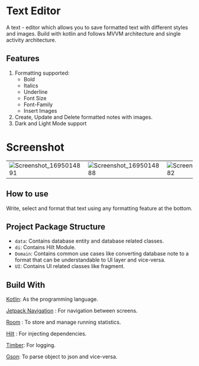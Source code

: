 # Text Editor

A text - editor which allows you to save formatted text with different styles and images.
Build with kotlin and follows MVVM architecture and single activity architecture.

## Features

1. Formatting supported:
   * Bold
   * Italics
   * Underline
   * Font Size
   * Font-Family
   * Insert Images
2. Create, Update and Delete formatted notes with images.
3. Dark and Light Mode support

# Screenshot

|                                                                                                                       |                                                                                                                       |                                                                                                                       |
|-----------------------------------------------------------------------------------------------------------------------|-----------------------------------------------------------------------------------------------------------------------|-----------------------------------------------------------------------------------------------------------------------|
| ![Screenshot_1695014891](https://github.com/sDevPrem/run-track/assets/130966261/9288e994-33c1-4466-b34f-cb03a1802556) | ![Screenshot_1695014888](https://github.com/sDevPrem/run-track/assets/130966261/3ba73724-fd17-4f02-acba-b3e1e35111b3) | ![Screenshot_1695014882](https://github.com/sDevPrem/run-track/assets/130966261/944418f8-1601-4c09-85b5-dd5852bbe591) |

## How to use

Write, select and format that text using any formatting feature
at the bottom.

## Project Package Structure

* `data`: Contains database entity and database related classes.
* `di`: Contains Hilt Module.
* `Domain`: Contains common use cases like converting database note
  to a format that can be understandable to UI layer and vice-versa.
* `UI`: Contains UI related classes like fragment.

## Build With

[Kotlin](https://kotlinlang.org/):
As the programming language.

[Jetpack Navigation](https://developer.android.com/jetpack/compose/navigation) :
For navigation between screens.

[Room](https://developer.android.com/jetpack/androidx/releases/room) :
To store and manage running statistics.

[Hilt](https://developer.android.com/training/dependency-injection/hilt-android) :
For injecting dependencies.

[Timber](https://github.com/JakeWharton/timber): For logging.

[Gson](https://github.com/google/gson): To parse object to json and vice-versa.
